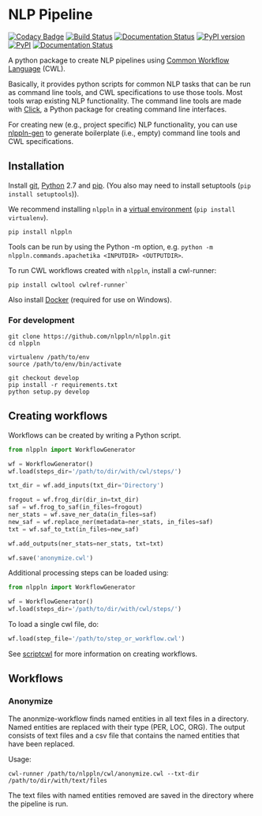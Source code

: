 # NLP Pipeline

[![Codacy Badge](https://api.codacy.com/project/badge/Grade/24cd15fe1d9e4a51ab4be8c247e95c47)](https://www.codacy.com/app/jvdzwaan/nlppln?utm_source=github.com&amp;utm_medium=referral&amp;utm_content=nlppln/nlppln&amp;utm_campaign=Badge_Grade)
[![Build Status](https://travis-ci.org/nlppln/nlppln.svg?branch=master)](https://travis-ci.org/nlppln/nlppln)
[![Documentation Status](https://readthedocs.org/projects/nlppln/badge/?version=latest)](http://nlppln.readthedocs.io/en/latest/?badge=latest)
[![PyPI version](https://badge.fury.io/py/nlppln.svg)](https://badge.fury.io/py/nlppln)
[![PyPI](https://img.shields.io/pypi/pyversions/nlppln.svg)](https://pypi.python.org/pypi/nlppln)
[![Documentation Status](http://readthedocs.org/projects/nlppln/badge/?version=latest)](http://nlppln.readthedocs.io/en/latest/?badge=latest)

A python package to create NLP pipelines using [Common Workflow Language](http://www.commonwl.org/) (CWL).

Basically, it provides python scripts for common NLP tasks that can be run as
command line tools, and CWL specifications to use those tools. Most tools
wrap existing NLP functionality.
The command line tools are made with [Click](http://click.pocoo.org), a Python
package for creating command line interfaces.

For creating new (e.g., project specific) NLP functionality, you can use [nlppln-gen](https://github.com/nlppln/nlppln-gen)
to generate boilerplate (i.e., empty) command line tools and CWL specifications.

## Installation

Install [git](https://git-scm.com/book/en/v2/Getting-Started-Installing-Git),
[Python](https://www.python.org/downloads/) 2.7 and [pip](https://pip.pypa.io/en/stable/installing/). (You also may need to install
  setuptools (`pip install setuptools`)).

We recommend installing `nlppln` in a
[virtual environment](https://virtualenv.pypa.io/en/stable/) (`pip install virtualenv`).

```
pip install nlppln
```

Tools can be run by using the Python -m option, e.g. `python -m nlppln.commands.apachetika <INPUTDIR> <OUTPUTDIR>`.

To run CWL workflows created with `nlppln`, install a cwl-runner:
```
pip install cwltool cwlref-runner`
```

Also install [Docker](https://docs.docker.com/engine/installation/) (required for use on Windows).

### For development

```
git clone https://github.com/nlppln/nlppln.git
cd nlppln

virtualenv /path/to/env
source /path/to/env/bin/activate

git checkout develop
pip install -r requirements.txt
python setup.py develop
```
## Creating workflows

Workflows can be created by writing a Python script.

```python
from nlppln import WorkflowGenerator

wf = WorkflowGenerator()
wf.load(steps_dir='/path/to/dir/with/cwl/steps/')

txt_dir = wf.add_inputs(txt_dir='Directory')

frogout = wf.frog_dir(dir_in=txt_dir)
saf = wf.frog_to_saf(in_files=frogout)
ner_stats = wf.save_ner_data(in_files=saf)
new_saf = wf.replace_ner(metadata=ner_stats, in_files=saf)
txt = wf.saf_to_txt(in_files=new_saf)

wf.add_outputs(ner_stats=ner_stats, txt=txt)

wf.save('anonymize.cwl')
```

Additional processing steps can be loaded using:

```python
from nlppln import WorkflowGenerator

wf = WorkflowGenerator()
wf.load(steps_dir='/path/to/dir/with/cwl/steps/')
```

To load a single cwl file, do:
```python
wf.load(step_file='/path/to/step_or_workflow.cwl')
```

See [scriptcwl](https://github.com/NLeSC/scriptcwl) for more information on creating
workflows.

## Workflows

### Anonymize

The anonmize-workflow finds named entities in all text files in a directory. Named entities
are replaced with their type (PER, LOC, ORG). The output consists of text files and a csv file that contains the named entities that have been replaced.

Usage:
```
cwl-runner /path/to/nlppln/cwl/anonymize.cwl --txt-dir /path/to/dir/with/text/files
```
The text files with named entities removed are saved in the directory where the pipeline is run.
